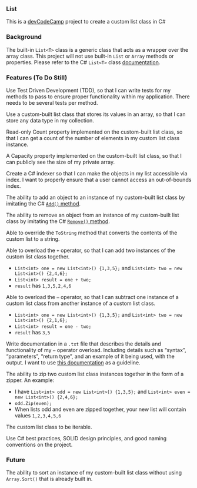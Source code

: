 ### List

This is a [devCodeCamp](https://devcodecamp.com) project to create a custom list class in C#

### Background
The built-in `List<T>` class is a generic class that acts as a wrapper over the array class. This project will not use built-in `List` or `Array` methods or properties. Please refer to the C# `List<T>` class [documentation](https://docs.microsoft.com/en-us/dotnet/api/system.collections.generic.list-1?view=netframework-4.8).

### Features (To Do Still)
Use Test Driven Development (TDD), so that I can write tests for my methods to pass to ensure proper functionality within my application. There needs to be several tests per method.  

Use a custom-built list class that stores its values in an array, so that I can store any data type in my collection.

Read-only Count property implemented on the custom-built list class, so that I can get a count of the number of elements in my custom list class instance.

A Capacity property implemented on the custom-built list class, so that I can publicly see the size of my private array.

Create a C# indexer so that I can make the objects in my list accessible via index. I want to properly ensure that a user cannot access an out-of-bounds index.

The ability to add an object to an instance of my custom-built list class by imitating the C# [`Add()` method](https://docs.microsoft.com/en-us/dotnet/api/system.collections.generic.list-1.add?view=netframework-4.8).

The ability to remove an object from an instance of my custom-built list class by imitating the C# [`Remove()` method](https://docs.microsoft.com/en-us/dotnet/api/system.collections.generic.list-1.remove?view=netframework-4.8).

Able to override the `ToString` method that converts the contents of the custom list to a string.   

Able to overload the `+` operator, so that I can add two instances of the custom list class together.
-	```List<int> one = new List<int>() {1,3,5};``` and ```List<int> two = new List<int>() {2,4,6};```
-	```List<int> result = one + two;```
-	`result` has `1,3,5,2,4,6`

Able to overload the `–` operator, so that I can subtract one instance of a custom list class from another instance of a custom list class.  
* `List<int> one = new List<int>() {1,3,5};` and `List<int> two = new List<int>() {2,1,6};`  
* `List<int> result = one - two;`
* `result` has `3,5`  

Write documentation in a `.txt` file that describes the details and functionality of my `–` operator overload. Including details such as “syntax”, “parameters”, “return type”, and an example of it being used, with the output. I want to use [this documentation](https://docs.microsoft.com/en-us/dotnet/api/system.collections.generic.list-1.remove?view=netframework-4.8) as a guideline.

The ability to zip two custom list class instances together in the form of a zipper. An example:
-	I have `List<int> odd = new List<int>() {1,3,5};` and `List<int> even = new List<int>() {2,4,6};`
-	`odd.Zip(even);`
-	When lists odd and even are zipped together, your new list will contain values `1,2,3,4,5,6`

The custom list class to be iterable.

Use C# best practices, SOLID design principles, and good naming conventions on the project.

### Future
The ability to sort an instance of my custom-built list class without using `Array.Sort()` that is already built in.
